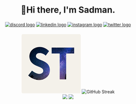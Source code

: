 <h1 align="center">👋Hi there, I'm Sadman.</h1>

###

<div align="center">
  <a href="#"><img src="https://img.shields.io/badge/AIRKOALA-5865F2?style=for-the-badge&logo=discord&logoColor=white" height="35" alt="discord logo" /></a>
  <a href="https://www.linkedin.com/in/sadmantariq/"><img src="https://img.shields.io/static/v1?message=Sadman Tariq&logo=linkedin&label=&color=0077B5&logoColor=white&labelColor=&style=for-the-badge" height="35" alt="linkedin logo" /></a>
  <a href="https://www.instagram.com/sadmantariq_/"><img src="https://img.shields.io/static/v1?message=sadmantariq_&logo=instagram&label=&color=E4405F&logoColor=white&labelColor=&style=for-the-badge" height="35" alt="instagram logo" /></a>
  <a href="https://twitter.com/sadmantariq"><img src="https://img.shields.io/static/v1?message=SadmanTariq&logo=X&label=&color=1DA1F2&logoColor=white&labelColor=&style=for-the-badge" height="35" alt="twitter logo" /></a>
</div>

###

<div align="center">
  <img height="195" src="./logo_195_rounded.png"  />
  <img height="195" src="http://github-readme-streak-stats.herokuapp.com?user=sadmantariq&theme=gruvbox" alt="GitHub Streak" />
  <br />
  <img height="195" src="https://github-readme-stats-iota-eight-84.vercel.app/api?username=sadmantariq&show_icons=true&theme=gruvbox&hide_rank=true&show_icons=true&include_all_commits=true&hide=contribs" />
  <img height="195" src="https://github-readme-stats-iota-eight-84.vercel.app/api/top-langs/?hide=cython,css&username=sadmantariq&size_weight=0.5&count_weight=0.5&exclude_repo=github-readme-stats&layout=compact&theme=gruvbox" />
</div>
